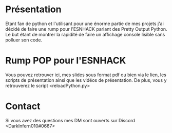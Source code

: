 # Présentation

Etant fan de python et l'utilisant pour une énorme partie de mes projets j'ai décidé de faire une rump pour l'ESNHACK parlant des Pretty Output Python.
Le but étant de montrer la rapidité de faire un affichage console lisible sans polluer son code.

# Rump POP pour l'ESNHACK

Vous pouvez retrouver ici, mes slides sous format pdf ou bien via le lien, les scripts de présentation ainsi que les vidéos de présentation.
De plus, vous y retrouverez le script <reloadPython.py>

# Contact

Si vous avez des questions mes DM sont ouverts sur Discord <DarkInfern010#0667>
